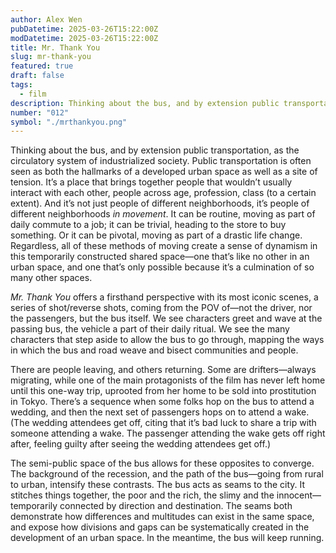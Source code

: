 ```yaml
---
author: Alex Wen
pubDatetime: 2025-03-26T15:22:00Z
modDatetime: 2025-03-26T15:22:00Z
title: Mr. Thank You
slug: mr-thank-you
featured: true
draft: false
tags:
  - film
description: Thinking about the bus, and by extension public transportation, as the circulatory system of industrialized society.
number: "012"
symbol: "./mrthankyou.png"
---
```


Thinking about the bus, and by extension public transportation, as the circulatory system of industrialized society. Public transportation is often seen as both the hallmarks of a developed urban space as well as a site of tension. It’s a place that brings together people that wouldn’t usually interact with each other, people across age, profession, class (to a certain extent). And it’s not just people of different neighborhoods, it’s people of different neighborhoods _in movement_. It can be routine, moving as part of daily commute to a job; it can be trivial, heading to the store to buy something. Or it can be pivotal, moving as part of a drastic life change. Regardless, all of these methods of moving create a sense of dynamism in this temporarily constructed shared space—one that’s like no other in an urban space, and one that’s only possible because it’s a culmination of so many other spaces.

_Mr. Thank You_ offers a firsthand perspective with its most iconic scenes, a series of shot/reverse shots, coming from the POV of—not the driver, nor the passengers, but the bus itself. We see characters greet and wave at the passing bus, the vehicle a part of their daily ritual. We see the many characters that step aside to allow the bus to go through, mapping the ways in which the bus and road weave and bisect communities and people.

There are people leaving, and others returning. Some are drifters—always migrating, while one of the main protagonists of the film has never left home until this one-way trip, uprooted from her home to be sold into prostitution in Tokyo. There’s a sequence when some folks hop on the bus to attend a wedding, and then the next set of passengers hops on to attend a wake. (The wedding attendees get off, citing that it’s bad luck to share a trip with someone attending a wake. The passenger attending the wake gets off right after, feeling guilty after seeing the wedding attendees get off.)

The semi-public space of the bus allows for these opposites to converge. The background of the recession, and the path of the bus—going from rural to urban, intensify these contrasts. The bus acts as seams to the city. It stitches things together, the poor and the rich, the slimy and the innocent—temporarily connected by direction and destination. The seams both demonstrate how differences and multitudes can exist in the same space, and expose how divisions and gaps can be systematically created in the development of an urban space. In the meantime, the bus will keep running.
